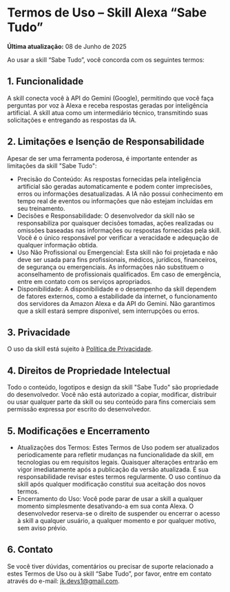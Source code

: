 # Termos de Uso – Skill Alexa “Sabe Tudo”
**Última atualização:** 08 de Junho de 2025

Ao usar a skill “Sabe Tudo”, você concorda com os seguintes termos:

## 1. Funcionalidade
A skill conecta você à API do Gemini (Google), permitindo que você faça perguntas por voz à Alexa e receba respostas geradas por inteligência artificial. A skill atua como um intermediário técnico, transmitindo suas solicitações e entregando as respostas da IA.

## 2. Limitações e Isenção de Responsabilidade
Apesar de ser uma ferramenta poderosa, é importante entender as limitações da skill "Sabe Tudo":
 * Precisão do Conteúdo: As respostas fornecidas pela inteligência artificial são geradas automaticamente e podem conter imprecisões, erros ou informações desatualizadas. A IA não possui conhecimento em tempo real de eventos ou informações que não estejam incluídas em seu treinamento.
 * Decisões e Responsabilidade: O desenvolvedor da skill não se responsabiliza por quaisquer decisões tomadas, ações realizadas ou omissões baseadas nas informações ou respostas fornecidas pela skill. Você é o único responsável por verificar a veracidade e adequação de qualquer informação obtida.
 * Uso Não Profissional ou Emergencial: Esta skill não foi projetada e não deve ser usada para fins profissionais, médicos, jurídicos, financeiros, de segurança ou emergenciais. As informações não substituem o aconselhamento de profissionais qualificados. Em caso de emergência, entre em contato com os serviços apropriados.
 * Disponibilidade: A disponibilidade e o desempenho da skill dependem de fatores externos, como a estabilidade da internet, o funcionamento dos servidores da Amazon Alexa e da API do Gemini. Não garantimos que a skill estará sempre disponível, sem interrupções ou erros.

## 3. Privacidade
O uso da skill está sujeito à [Política de Privacidade](https://johnkoester.github.io/Sabe-Tudo/politica-de-privacidade).

## 4. Direitos de Propriedade Intelectual
Todo o conteúdo, logotipos e design da skill "Sabe Tudo" são propriedade do desenvolvedor. Você não está autorizado a copiar, modificar, distribuir ou usar qualquer parte da skill ou seu conteúdo para fins comerciais sem permissão expressa por escrito do desenvolvedor.

## 5. Modificações e Encerramento
 * Atualizações dos Termos: Estes Termos de Uso podem ser atualizados periodicamente para refletir mudanças na funcionalidade da skill, em tecnologias ou em requisitos legais. Quaisquer alterações entrarão em vigor imediatamente após a publicação da versão atualizada. É sua responsabilidade revisar estes termos regularmente. O uso contínuo da skill após qualquer modificação constitui sua aceitação dos novos termos.
 * Encerramento do Uso: Você pode parar de usar a skill a qualquer momento simplesmente desativando-a em sua conta Alexa. O desenvolvedor reserva-se o direito de suspender ou encerrar o acesso à skill a qualquer usuário, a qualquer momento e por qualquer motivo, sem aviso prévio.

## 6. Contato
Se você tiver dúvidas, comentários ou precisar de suporte relacionado a estes Termos de Uso ou à skill “Sabe Tudo”, por favor, entre em contato através do e-mail: jk.devs1@gmail.com.
